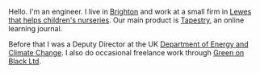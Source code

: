Hello. I'm an engineer. I live in [Brighton](https://en.wikipedia.org/wiki/Brighton) and work at a small firm in [Lewes](https://en.wikipedia.org/wiki/Lewes) [that helps children's nurseries](http://eyfs.info). Our main product is [Tapestry](https://tapestry.info), an online learning journal.

Before that I was a Deputy Director at the UK [Department
of Energy and Climate Change][decc]. I also do occasional freelance work through [Green on Black Ltd][gnb]. 

[decc]: https://www.gov.uk/government/organisations/department-of-energy-climate-change
[gnb]: http://www.greenonblack.com 
